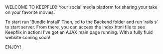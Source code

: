WELCOME TO KEEPFLIX!
Your social media platform for sharing your take on your favorite movies.

To start run 'Bundle Install'
Then, cd to the Backend folder and run 'rails s' to start server.
From there, you can access the index.html file to see Keepflix in action!
I've got an AJAX main page running. With a fully fluid website coming soon!

ENJOY!